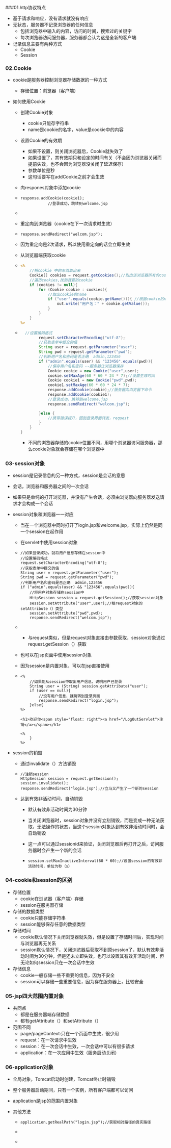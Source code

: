 ###01.http协议特点

+ 基于请求和响应，没有请求就没有响应
+ 无状态，服务器不记录浏览器的任何信息
  + 包括浏览器中输入的内容，访问的时间，搜索过的关键字
  + 每次浏览器访问服务器，服务器都会认为这是全新的客户端
+ 记录信息主要有两种方式
  + Cookie
  + Session

### 02.Cookie

+ cookie是服务器控制浏览器存储数据的一种方式

  + 存储位置：浏览器（客户端）

+ 如何使用Cookie

  + 创建Cookie对象

    + cookie只能存字符串
    + name是cookie的名字，value是cookie中的内容

  + 设置Cookie的有效期

    + 如果不设置，则关闭浏览器后，Cookie就失效了
    + 如果设置了，其有效期只和设定的时间有关（不会因为浏览器关闭而提前失效，也不会因为浏览器没关闭了延迟保存）
    + 参数单位是秒
    + 这句话要写在addCookie之前才会生效

  + 向respones对象中添加cookie

  + ```
    response.addCookie(cookie1);
                //登录成功，跳转到welcome.jsp
    ```

  + ​

  + 重定向到浏览器（cookie在下一次请求时生效）

  + ```
    response.sendRedirect("welcom.jsp");
    ```

  + 因为重定向是2次请求，所以使用重定向的话会立即生效

  + 从浏览器端获取cookie

  + ```jsp
    <%
        //把cookie 中的东西取出来
        Cookie[] cookies = request.getCookies();//取出该浏览器所有的cookie对象
        //遍历cookies,找到我要的cookie
        if (cookies != null){
            for (Cookie cookie : cookies){
                //取出cookie的name
                if ("user".equals(cookie.getName())){ //根据cookie的name获取cookie的value
                    out.write("用户名：" + cookie.getValue());
                }
            }
        }
    %>
    ```

  + ```java
      //设置编码格式
            request.setCharacterEncoding("utf-8");
            //获取表单中提交的值
            String user = request.getParameter("user");
            String pwd = request.getParameter("pwd");
            //判断用户名和密码是否正确  admin,123456
            if ("admin".equals(user) && "123456".equals(pwd)){
                //保存用户名和密码 --服务器让浏览器保存
                Cookie cookie = new Cookie("user",user);
                cookie.setMaxAge(60 * 60 * 24 * 7);//设置生效时间
                Cookie cookie1 = new Cookie("pwd",pwd);
                cookie1.setMaxAge(60 * 60 * 24 * 7);
                response.addCookie(cookie);//服务器向浏览器下命令
                response.addCookie(cookie1);
                //登录成功，跳转到welcome.jsp
                response.sendRedirect("welcom.jsp");

            }else {
                //携带错误提升，回到登录界面转发，request
            }
        }
    }
    ```

    + 不同的浏览器存储的cookie位置不同，用哪个浏览器访问服务器，那么cookie对象就会存储在哪个浏览器中

### 03-session对象

+ session是记录信息的另一种方式，session是会话的意思

+ 会话，浏览器和服务器之间的一次会话

+ 如果只是单纯的打开浏览器，并没有产生会话，必须由浏览器向服务器发送请求才会构成一个会话

+ session对象和浏览器一一对应

  + 当在一个浏览器中同时打开了login.jsp和welcome.jsp，实际上仍然是同一个session在起作用

  + 在servlet中使用session对象

  + ```
    //如果登录成功，就将用户信息存储在session中
    //设置编码格式
    request.setCharacterEncoding("utf-8");
    //获取表单中提交的值
    String user = request.getParameter("user");
    String pwd = request.getParameter("pwd");
    //判断用户名和密码是否正确  admin,123456
    if ("admin".equals(user) && "123456".equals(pwd)){
        //将用户对象存储在session中
        HttpSession session = request.getSession();//获取session对象
        session.setAttribute("user",user);//根request对象的setAttribute（）类型
        session.setAttribute("pwd",pwd);
        response.sendRedirect("welcom.jsp");
    ```

  + ​

    + 与request类似，但是request对象直接由参数获取，session对象通过request.getSession（）获取

  + 也可以在jsp页面中使用session对象

  + 因为session是内置对象，可以在jsp直接使用

  + ```
    <%
        //如果能从session中取出用户信息，说明用户已登录
        String user = (String) session.getAttribute("user");
        if (user == null){
            //没有用户信息，就跳转到登录页面
            response.sendRedirect("login.jsp");
        }else{
    %>

    <h1>欢迎你<span style="float: right"><a href="/LogOutServlet">注销</a></span></h1>

    <%
        }
    %>
    ```

+ session的销毁

  + 通过invalidate（）方法销毁

  + ```
    //注销session
    HttpSession session = request.getSession();
    session.invalidate();
    response.sendRedirect("login.jsp");//立马又产生了一个新的session
    ```

  + 达到有效非活动时间，自动销毁

    + 默认有效非活动时间为30分钟

    + 当关闭浏览器时，session对象并没有立刻销毁，而是变成一种无法获取，无法操作的状态，当这个session对象达到有效非活动时间时，会自动销毁

    + 这一点可以通过sessionid来验证，关闭浏览器后再打开之后，访问服务器时会产生一个新的会话

    + ```
      session.setMaxInactiveInterval(60 * 60);//设置session的有效非活动时间，单位为秒（s）
      ```



### 04-cookie和session的区别

+ 存储位置
  + cookie在浏览器（客户端）存储
  + session在服务器存储
+ 存储的数据类型
  + cookie只能存储字符串
  + session能够保存任意的数据类型
+ 存储时间
  + cookie默认情况下关闭浏览器就失效，但是设置了存储时间后，实现时间与浏览器再无关系
  + session默认情况下，关闭浏览器后获取不到原session了，默认有效非活动时间为30分钟，但是还未立即失效，也可以设置其有效非活动时间，但无论如何session只在一次会话中生效
+ 存储信息
  + cookie一般存储一些不重要的信息，因为不安全
  + session可以存储一些重要信息，因为存在服务器上，比较安全

### 05-jsp四大范围内置对象

+ 共同点
  + 都是在服务器端存储数据
  + 都有getAttribute（）和setAttribute（）
+ 范围不同
  + page/pageContext:只在一个页面中生效，很少用
  + request：在一次请求中生效
  + session：在一次会话中生效，一次会话中可以有很多请求
  + application：在一次应用中生效（服务启动关闭）



### 06-application对象

+ 全局对象，Tomcat启动时创建，Tomcat终止时销毁

+ 整个服务器启动期间，只有一个实例，所有客户端都可以访问

+ application是jsp的范围内置对象

+ 其他方法

  + ```
    application.getRealPath("login.jsp");//获取相对路径的真实路径
    ```

  + ​

  + ​